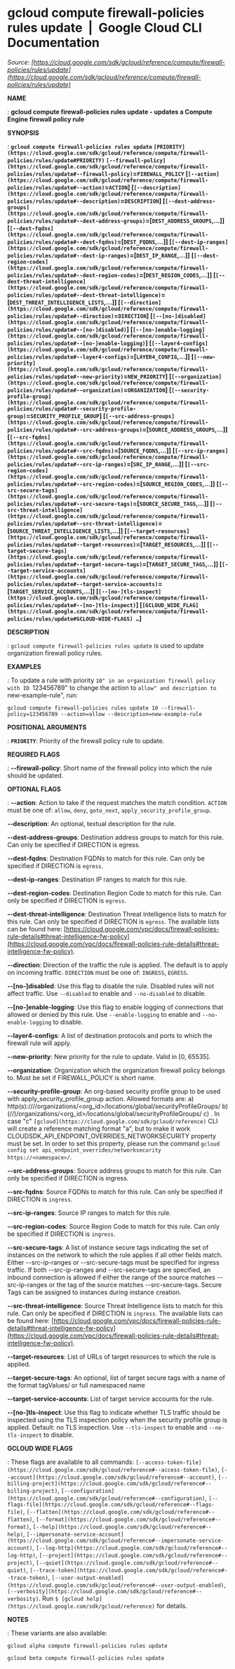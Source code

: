 # gcloud compute firewall-policies rules update  |  Google Cloud CLI Documentation

*Source: [https://cloud.google.com/sdk/gcloud/reference/compute/firewall-policies/rules/update](https://cloud.google.com/sdk/gcloud/reference/compute/firewall-policies/rules/update)*

**NAME**

: **gcloud compute firewall-policies rules update - updates a Compute Engine firewall policy rule**

**SYNOPSIS**

: **`gcloud compute firewall-policies rules update` `[PRIORITY](https://cloud.google.com/sdk/gcloud/reference/compute/firewall-policies/rules/update#PRIORITY)` `[--firewall-policy](https://cloud.google.com/sdk/gcloud/reference/compute/firewall-policies/rules/update#--firewall-policy)`=`FIREWALL_POLICY` [`[--action](https://cloud.google.com/sdk/gcloud/reference/compute/firewall-policies/rules/update#--action)`=`ACTION`] [`[--description](https://cloud.google.com/sdk/gcloud/reference/compute/firewall-policies/rules/update#--description)`=`DESCRIPTION`] [`[--dest-address-groups](https://cloud.google.com/sdk/gcloud/reference/compute/firewall-policies/rules/update#--dest-address-groups)`=[`DEST_ADDRESS_GROUPS`,…]] [`[--dest-fqdns](https://cloud.google.com/sdk/gcloud/reference/compute/firewall-policies/rules/update#--dest-fqdns)`=[`DEST_FQDNS`,…]] [`[--dest-ip-ranges](https://cloud.google.com/sdk/gcloud/reference/compute/firewall-policies/rules/update#--dest-ip-ranges)`=[`DEST_IP_RANGE`,…]] [`[--dest-region-codes](https://cloud.google.com/sdk/gcloud/reference/compute/firewall-policies/rules/update#--dest-region-codes)`=[`DEST_REGION_CODES`,…]] [`[--dest-threat-intelligence](https://cloud.google.com/sdk/gcloud/reference/compute/firewall-policies/rules/update#--dest-threat-intelligence)`=[`DEST_THREAT_INTELLIGENCE_LISTS`,…]] [`[--direction](https://cloud.google.com/sdk/gcloud/reference/compute/firewall-policies/rules/update#--direction)`=`DIRECTION`] [`[--[no-]disabled](https://cloud.google.com/sdk/gcloud/reference/compute/firewall-policies/rules/update#--[no-]disabled)`] [`[--[no-]enable-logging](https://cloud.google.com/sdk/gcloud/reference/compute/firewall-policies/rules/update#--[no-]enable-logging)`] [`[--layer4-configs](https://cloud.google.com/sdk/gcloud/reference/compute/firewall-policies/rules/update#--layer4-configs)`=[`LAYER4_CONFIG`,…]] [`[--new-priority](https://cloud.google.com/sdk/gcloud/reference/compute/firewall-policies/rules/update#--new-priority)`=`NEW_PRIORITY`] [`[--organization](https://cloud.google.com/sdk/gcloud/reference/compute/firewall-policies/rules/update#--organization)`=`ORGANIZATION`] [`[--security-profile-group](https://cloud.google.com/sdk/gcloud/reference/compute/firewall-policies/rules/update#--security-profile-group)`=`SECURITY_PROFILE_GROUP`] [`[--src-address-groups](https://cloud.google.com/sdk/gcloud/reference/compute/firewall-policies/rules/update#--src-address-groups)`=[`SOURCE_ADDRESS_GROUPS`,…]] [`[--src-fqdns](https://cloud.google.com/sdk/gcloud/reference/compute/firewall-policies/rules/update#--src-fqdns)`=[`SOURCE_FQDNS`,…]] [`[--src-ip-ranges](https://cloud.google.com/sdk/gcloud/reference/compute/firewall-policies/rules/update#--src-ip-ranges)`=[`SRC_IP_RANGE`,…]] [`[--src-region-codes](https://cloud.google.com/sdk/gcloud/reference/compute/firewall-policies/rules/update#--src-region-codes)`=[`SOURCE_REGION_CODES`,…]] [`[--src-secure-tags](https://cloud.google.com/sdk/gcloud/reference/compute/firewall-policies/rules/update#--src-secure-tags)`=[`SOURCE_SECURE_TAGS`,…]] [`[--src-threat-intelligence](https://cloud.google.com/sdk/gcloud/reference/compute/firewall-policies/rules/update#--src-threat-intelligence)`=[`SOURCE_THREAT_INTELLIGENCE_LISTS`,…]] [`[--target-resources](https://cloud.google.com/sdk/gcloud/reference/compute/firewall-policies/rules/update#--target-resources)`=[`TARGET_RESOURCES`,…]] [`[--target-secure-tags](https://cloud.google.com/sdk/gcloud/reference/compute/firewall-policies/rules/update#--target-secure-tags)`=[`TARGET_SECURE_TAGS`,…]] [`[--target-service-accounts](https://cloud.google.com/sdk/gcloud/reference/compute/firewall-policies/rules/update#--target-service-accounts)`=[`TARGET_SERVICE_ACCOUNTS`,…]] [`[--[no-]tls-inspect](https://cloud.google.com/sdk/gcloud/reference/compute/firewall-policies/rules/update#--[no-]tls-inspect)`] [`[GCLOUD_WIDE_FLAG](https://cloud.google.com/sdk/gcloud/reference/compute/firewall-policies/rules/update#GCLOUD-WIDE-FLAGS) …`]**

**DESCRIPTION**

: `gcloud compute firewall-policies rules update` is used to update
organization firewall policy rules.

**EXAMPLES**

: To update a rule with priority ``10" in an organization firewall policy with ID
``123456789" to change the action to ``allow" and description to
``new-example-rule", run:

```
gcloud compute firewall-policies rules update 10 --firewall-policy=123456789 --action=allow --description=new-example-rule
```

**POSITIONAL ARGUMENTS**

: **`PRIORITY`**:
Priority of the firewall policy rule to update.

**REQUIRED FLAGS**

: **--firewall-policy**:
Short name of the firewall policy into which the rule should be updated.

**OPTIONAL FLAGS**

: **--action**:
Action to take if the request matches the match condition.
`ACTION` must be one of: `allow`,
`deny`, `goto_next`,
`apply_security_profile_group`.

**--description**:
An optional, textual description for the rule.

**--dest-address-groups**:
Destination address groups to match for this rule. Can only be specified if
DIRECTION is egress.

**--dest-fqdns**:
Destination FQDNs to match for this rule. Can only be specified if DIRECTION is
`egress`.

**--dest-ip-ranges**:
Destination IP ranges to match for this rule.

**--dest-region-codes**:
Destination Region Code to match for this rule. Can only be specified if
DIRECTION is `egress`.

**--dest-threat-intelligence**:
Destination Threat Intelligence lists to match for this rule. Can only be
specified if DIRECTION is `egress`. The available lists can be found
here: [https://cloud.google.com/vpc/docs/firewall-policies-rule-details#threat-intelligence-fw-policy](https://cloud.google.com/vpc/docs/firewall-policies-rule-details#threat-intelligence-fw-policy).

**--direction**:
Direction of the traffic the rule is applied. The default is to apply on
incoming traffic. `DIRECTION` must be one of:
`INGRESS`, `EGRESS`.

**--[no-]disabled**:
Use this flag to disable the rule. Disabled rules will not affect traffic. Use
`--disabled` to enable and `--no-disabled` to disable.

**--[no-]enable-logging**:
Use this flag to enable logging of connections that allowed or denied by this
rule. Use `--enable-logging` to enable and
`--no-enable-logging` to disable.

**--layer4-configs**:
A list of destination protocols and ports to which the firewall rule will apply.

**--new-priority**:
New priority for the rule to update. Valid in [0, 65535].

**--organization**:
Organization which the organization firewall policy belongs to. Must be set if
FIREWALL_POLICY is short name.

**--security-profile-group**:
An org-based security profile group to be used with apply_security_profile_group
action. Allowed formats are: a)
http(s)://<namespace>/<api>/organizations/<org_id>/locations/global/securityProfileGroups/<profile>
b)
(//)<namespace>/organizations/<org_id>/locations/global/securityProfileGroups/<profile>
c) <profile>. In case "c" `[gcloud](https://cloud.google.com/sdk/gcloud/reference)` CLI will create a reference
matching format "a", but to make it work
CLOUDSDK_API_ENDPOINT_OVERRIDES_NETWORKSECURITY property must be set. In order
to set this property, please run the command `gcloud config set
api_endpoint_overrides/networksecurity https://<namespace>/`.

**--src-address-groups**:
Source address groups to match for this rule. Can only be specified if DIRECTION
is ingress.

**--src-fqdns**:
Source FQDNs to match for this rule. Can only be specified if DIRECTION is
`ingress`.

**--src-ip-ranges**:
Source IP ranges to match for this rule.

**--src-region-codes**:
Source Region Code to match for this rule. Can only be specified if DIRECTION is
`ingress`.

**--src-secure-tags**:
A list of instance secure tags indicating the set of instances on the network to
which the rule applies if all other fields match. Either --src-ip-ranges or
--src-secure-tags must be specified for ingress traffic. If both --src-ip-ranges
and --src-secure-tags are specified, an inbound connection is allowed if either
the range of the source matches --src-ip-ranges or the tag of the source matches
--src-secure-tags. Secure Tags can be assigned to instances during instance
creation.

**--src-threat-intelligence**:
Source Threat Intelligence lists to match for this rule. Can only be specified
if DIRECTION is `ingress`. The available lists can be found here: [https://cloud.google.com/vpc/docs/firewall-policies-rule-details#threat-intelligence-fw-policy](https://cloud.google.com/vpc/docs/firewall-policies-rule-details#threat-intelligence-fw-policy).

**--target-resources**:
List of URLs of target resources to which the rule is applied.

**--target-secure-tags**:
An optional, list of target secure tags with a name of the format tagValues/ or
full namespaced name

**--target-service-accounts**:
List of target service accounts for the rule.

**--[no-]tls-inspect**:
Use this flag to indicate whether TLS traffic should be inspected using the TLS
inspection policy when the security profile group is applied. Default: no TLS
inspection. Use `--tls-inspect` to enable and
`--no-tls-inspect` to disable.

**GCLOUD WIDE FLAGS**

: These flags are available to all commands: `[--access-token-file](https://cloud.google.com/sdk/gcloud/reference#--access-token-file)`,
`[--account](https://cloud.google.com/sdk/gcloud/reference#--account)`, `[--billing-project](https://cloud.google.com/sdk/gcloud/reference#--billing-project)`,
`[--configuration](https://cloud.google.com/sdk/gcloud/reference#--configuration)`,
`[--flags-file](https://cloud.google.com/sdk/gcloud/reference#--flags-file)`,
`[--flatten](https://cloud.google.com/sdk/gcloud/reference#--flatten)`, `[--format](https://cloud.google.com/sdk/gcloud/reference#--format)`, `[--help](https://cloud.google.com/sdk/gcloud/reference#--help)`, `[--impersonate-service-account](https://cloud.google.com/sdk/gcloud/reference#--impersonate-service-account)`,
`[--log-http](https://cloud.google.com/sdk/gcloud/reference#--log-http)`,
`[--project](https://cloud.google.com/sdk/gcloud/reference#--project)`, `[--quiet](https://cloud.google.com/sdk/gcloud/reference#--quiet)`, `[--trace-token](https://cloud.google.com/sdk/gcloud/reference#--trace-token)`, `[--user-output-enabled](https://cloud.google.com/sdk/gcloud/reference#--user-output-enabled)`,
`[--verbosity](https://cloud.google.com/sdk/gcloud/reference#--verbosity)`.
Run `$ [gcloud help](https://cloud.google.com/sdk/gcloud/reference)` for details.

**NOTES**

: These variants are also available:

```
gcloud alpha compute firewall-policies rules update
```

```
gcloud beta compute firewall-policies rules update
```